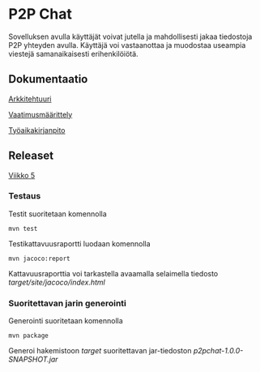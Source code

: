 # P2P Chat

Sovelluksen avulla käyttäjät voivat jutella ja mahdollisesti jakaa tiedostoja P2P yhteyden avulla. Käyttäjä voi vastaanottaa ja muodostaa useampia viestejä samanaikaisesti erihenkilöiötä.

## Dokumentaatio

[Arkkitehtuuri](https://github.com/isokissa3/ot-harjoitustyo/blob/master/dokumentointi/arkkitehtuuri.md)

[Vaatimusmäärittely](https://github.com/isokissa3/ot-harjoitustyo/blob/master/dokumentointi/vaatimusmaarittely.md)

[Työaikakirjanpito](https://github.com/isokissa3/ot-harjoitustyo/blob/master/dokumentointi/tuntikirjanpito.md)

## Releaset

[Viikko 5](https://github.com/isokissa3/ot-harjoitustyo/releases/tag/viikko5)

### Testaus

Testit suoritetaan komennolla

```
mvn test
```

Testikattavuusraportti luodaan komennolla

```
mvn jacoco:report
```

Kattavuusraporttia voi tarkastella avaamalla selaimella tiedosto _target/site/jacoco/index.html_

### Suoritettavan jarin generointi

Generointi suoritetaan komennolla

```
mvn package
```

Generoi hakemistoon _target_ suoritettavan jar-tiedoston _p2pchat-1.0.0-SNAPSHOT.jar_
